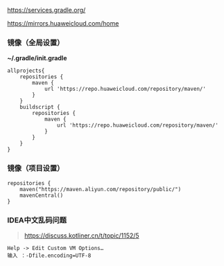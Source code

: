 https://services.gradle.org/

https://mirrors.huaweicloud.com/home



### 镜像（全局设置）

**~/.gradle/init.gradle**

```
allprojects{
	repositories {
		maven {
			url 'https://repo.huaweicloud.com/repository/maven/'
		}
	}
	buildscript {
		repositories {
			maven {
				url 'https://repo.huaweicloud.com/repository/maven/'
			}
		}
	}
}
```



### 镜像（项目设置）

```
repositories {
    maven("https://maven.aliyun.com/repository/public/")
    mavenCentral()
}
```



### IDEA中文乱码问题

> https://discuss.kotliner.cn/t/topic/1152/5

```
Help -> Edit Custom VM Options…
输入 ：-Dfile.encoding=UTF-8
```

